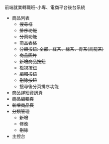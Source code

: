 前端就業轉職班-小專、電商平台後台系統
- 商品列表
  - ~~搜尋框~~
  - ~~排序功能~~
  - ~~分頁功能~~
  - ~~商品表格~~
  - ~~分類按鈕: 全部、紅茶、綠茶、青茶(烏龍茶)~~
  - ~~商品圖片~~
  - ~~新增商品按鈕~~
  - ~~檢視按鈕~~
  - ~~編輯按鈕~~
  - ~~刪除按鈕~~
  - 搜尋後分頁排序功能
- ~~商品詳細資訊頁~~
- ~~商品編輯頁~~
- ~~新增商品頁~~
- ~~分類管理~~
  - ~~新增~~
  - ~~修改~~
  - ~~刪除~~
- 主控台
